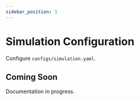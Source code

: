 ```yaml
---
sidebar_position: 3
---
```


# Simulation Configuration

Configure `configs/simulation.yaml`.

## Coming Soon

Documentation in progress.

